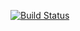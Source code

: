 [![Build Status](https://travis-ci.org/tonidani/DINO1920-testing.svg?branch=master)](https://travis-ci.org/tonidani/DINO1920-testing)
